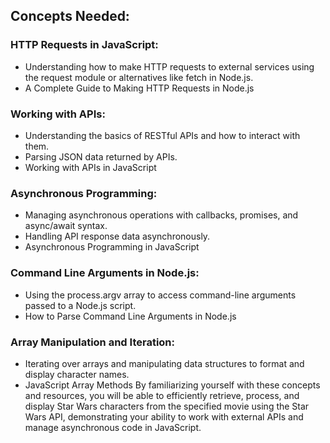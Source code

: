 ## Concepts Needed:
### HTTP Requests in JavaScript:

* Understanding how to make HTTP requests to external services using the request module or alternatives like fetch in Node.js.
* A Complete Guide to Making HTTP Requests in Node.js
### Working with APIs:

* Understanding the basics of RESTful APIs and how to interact with them.
* Parsing JSON data returned by APIs.
* Working with APIs in JavaScript
### Asynchronous Programming:

* Managing asynchronous operations with callbacks, promises, and async/await syntax.
* Handling API response data asynchronously.
* Asynchronous Programming in JavaScript
### Command Line Arguments in Node.js:

* Using the process.argv array to access command-line arguments passed to a Node.js script.
* How to Parse Command Line Arguments in Node.js
### Array Manipulation and Iteration:

* Iterating over arrays and manipulating data structures to format and display character names.
* JavaScript Array Methods
By familiarizing yourself with these concepts and resources, you will be able to efficiently retrieve, process, and display Star Wars characters from the specified movie using the Star Wars API, demonstrating your ability to work with external APIs and manage asynchronous code in JavaScript.
